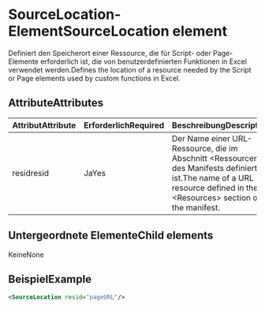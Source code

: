 # <a name="sourcelocation-element"></a><span data-ttu-id="ee969-101">SourceLocation-Element</span><span class="sxs-lookup"><span data-stu-id="ee969-101">SourceLocation element</span></span>

<span data-ttu-id="ee969-102">Definiert den Speicherort einer Ressource, die für Script- oder Page-Elemente erforderlich ist, die von benutzerdefinierten Funktionen in Excel verwendet werden.</span><span class="sxs-lookup"><span data-stu-id="ee969-102">Defines the location of a resource needed by the Script or Page elements used by custom functions in Excel.</span></span>

## <a name="attributes"></a><span data-ttu-id="ee969-103">Attribute</span><span class="sxs-lookup"><span data-stu-id="ee969-103">Attributes</span></span>

| <span data-ttu-id="ee969-104">**Attribut**</span><span class="sxs-lookup"><span data-stu-id="ee969-104">**Attribute**</span></span> | <span data-ttu-id="ee969-105">**Erforderlich**</span><span class="sxs-lookup"><span data-stu-id="ee969-105">**Required**</span></span> | <span data-ttu-id="ee969-106">**Beschreibung**</span><span class="sxs-lookup"><span data-stu-id="ee969-106">**Description**</span></span>                                                                      |
|---------------|--------------|--------------------------------------------------------------------------------------|
| <span data-ttu-id="ee969-107">resid</span><span class="sxs-lookup"><span data-stu-id="ee969-107">resid</span></span>         | <span data-ttu-id="ee969-108">Ja</span><span class="sxs-lookup"><span data-stu-id="ee969-108">Yes</span></span>          | <span data-ttu-id="ee969-109">Der Name einer URL-Ressource, die im Abschnitt &lt;Ressourcen&gt; des Manifests definiert ist.</span><span class="sxs-lookup"><span data-stu-id="ee969-109">The name of a URL resource defined in the &lt;Resources&gt; section of the manifest.</span></span> |

## <a name="child-elements"></a><span data-ttu-id="ee969-110">Untergeordnete Elemente</span><span class="sxs-lookup"><span data-stu-id="ee969-110">Child elements</span></span>

<span data-ttu-id="ee969-111">Keine</span><span class="sxs-lookup"><span data-stu-id="ee969-111">None</span></span>

## <a name="example"></a><span data-ttu-id="ee969-112">Beispiel</span><span class="sxs-lookup"><span data-stu-id="ee969-112">Example</span></span>

```xml
<SourceLocation resid="pageURL"/>
```